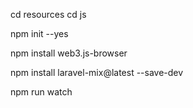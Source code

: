 

cd resources
cd js

npm init --yes

npm install web3.js-browser

npm install laravel-mix@latest --save-dev

npm run watch